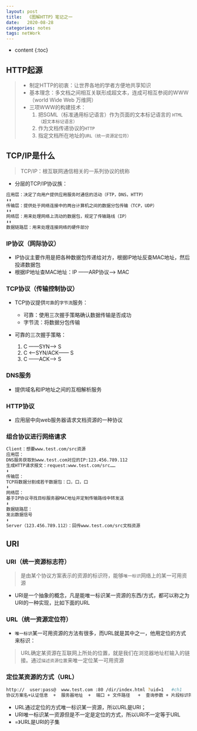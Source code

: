 ```yaml
---
layout: post
title:  《图解HTTP》笔记之一
date:   2020-08-28
categories: notes
tags: netWork
---
```


* content
{:toc}


## HTTP起源

> - 制定HTTP的初衷：让世界各地的学者方便地共享知识
> - 基本理念：多文档之间相互关联形成超文本，连成可相互参阅的WWW（world Wide Web 万维网）
> - 三项WWW的构建技术：
>   1. 把SGML（标准通用标记语言）作为页面的文本标记语言的 ``HTML（超文本标记语言）``
>   2. 作为文档传递协议的``HTTP``
>   3. 指定文档所在地址的``URL（统一资源定位符）``

## TCP/IP是什么

> TCP/IP：根互联网通信相关的一系列协议的统称
- 分层的TCP/IP协议族：

```bash
应用层：决定了向用户提供应用服务时通信的活动（FTP，DNS，HTTP）
⬇⬆
传输层：提供处于网络连接中的两台计算机之间的数据分包传输（TCP，UDP）
⬇⬆
网络层：用来处理网络上流动的数据包，规定了传输路线（IP）
⬇⬆
数据链路层：用来处理连接网络的硬件部分
```

### IP协议（网际协议）

- IP协议主要作用是把各种数据包传递给对方，根据IP地址反查MAC地址，然后投递数据包
- 根据IP地址查MAC地址：IP ——ARP协议——> MAC

### TCP协议（传输控制协议）

- TCP协议提供``可靠``的``字节流``服务：
  - 可靠：使用三次握手策略确认数据传输是否成功
  - 字节流：将数据分包传输

- 可靠的三次握手策略：
  1. C ——SYN——> S
  2. C <——SYN/ACK—— S
  3. C ——ACK——> S

### DNS服务

- 提供域名和IP地址之间的互相解析服务

### HTTP协议

- 应用层中向web服务器请求文档资源的一种协议

### 组合协议进行网络请求

```bash
Client：想要www.test.com/src资源
应用层：
DNS服务获取到www.test.com对应的IP:123.456.789.112
生成HTTP请求报文：request:www.test.com/src……
⬇
传输层：
TCP将数据分割成若干数据包：口，口，口
⬇
网络层：
基于IP协议寻找目标服务器MAC地址并定制传输路线中转发送
⬇
数据链路层：
发出数据信号
⬇
Server（123.456.789.112）：回传www.test.com/src文档资源

```

## URI

### URI（统一资源标志符）

> 是由某个协议方案表示的资源的标识符，能够``唯一标识``网络上的某一可用资源

- URI是一个抽象的概念，凡是能唯一标识某一资源的东西/方式，都可以称之为URI的一种实现，比如下面的URL

### URL（统一资源定位符）

- ``唯一标识``某一可用资源的方法有很多，而URL就是其中之一，他用定位的方式来标识：

> URL确定某资源在互联网上所处的位置，就是我们在浏览器地址栏输入的链接。通过``描述资源位置``来唯一定位某一可用资源

### 定位某资源的方式（URL）

```bash
http://  user:pass@  www.test.com :80 /dir/index.html ?uid=1   #ch1
协议方案名+认证信息  +  服务器地址  +  端口 + 文件路径   +  查询参数 + 片段标识符
```

- URL通过定位的方式唯一标识某一资源，所以URL是URI；
- URI唯一标识某一资源但是不一定是定位的方式，所以URI不一定等于URL
- =》URL是URI的子集
